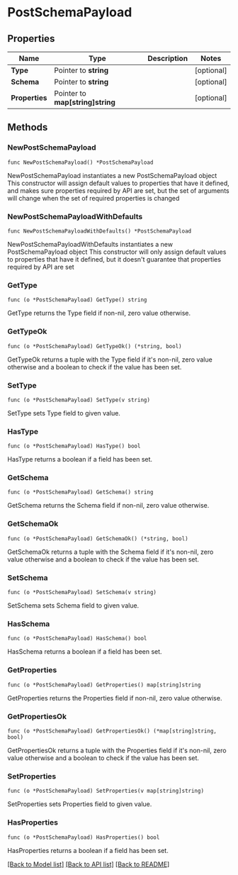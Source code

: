 # PostSchemaPayload

## Properties

Name | Type | Description | Notes
------------ | ------------- | ------------- | -------------
**Type** | Pointer to **string** |  | [optional] 
**Schema** | Pointer to **string** |  | [optional] 
**Properties** | Pointer to **map[string]string** |  | [optional] 

## Methods

### NewPostSchemaPayload

`func NewPostSchemaPayload() *PostSchemaPayload`

NewPostSchemaPayload instantiates a new PostSchemaPayload object
This constructor will assign default values to properties that have it defined,
and makes sure properties required by API are set, but the set of arguments
will change when the set of required properties is changed

### NewPostSchemaPayloadWithDefaults

`func NewPostSchemaPayloadWithDefaults() *PostSchemaPayload`

NewPostSchemaPayloadWithDefaults instantiates a new PostSchemaPayload object
This constructor will only assign default values to properties that have it defined,
but it doesn't guarantee that properties required by API are set

### GetType

`func (o *PostSchemaPayload) GetType() string`

GetType returns the Type field if non-nil, zero value otherwise.

### GetTypeOk

`func (o *PostSchemaPayload) GetTypeOk() (*string, bool)`

GetTypeOk returns a tuple with the Type field if it's non-nil, zero value otherwise
and a boolean to check if the value has been set.

### SetType

`func (o *PostSchemaPayload) SetType(v string)`

SetType sets Type field to given value.

### HasType

`func (o *PostSchemaPayload) HasType() bool`

HasType returns a boolean if a field has been set.

### GetSchema

`func (o *PostSchemaPayload) GetSchema() string`

GetSchema returns the Schema field if non-nil, zero value otherwise.

### GetSchemaOk

`func (o *PostSchemaPayload) GetSchemaOk() (*string, bool)`

GetSchemaOk returns a tuple with the Schema field if it's non-nil, zero value otherwise
and a boolean to check if the value has been set.

### SetSchema

`func (o *PostSchemaPayload) SetSchema(v string)`

SetSchema sets Schema field to given value.

### HasSchema

`func (o *PostSchemaPayload) HasSchema() bool`

HasSchema returns a boolean if a field has been set.

### GetProperties

`func (o *PostSchemaPayload) GetProperties() map[string]string`

GetProperties returns the Properties field if non-nil, zero value otherwise.

### GetPropertiesOk

`func (o *PostSchemaPayload) GetPropertiesOk() (*map[string]string, bool)`

GetPropertiesOk returns a tuple with the Properties field if it's non-nil, zero value otherwise
and a boolean to check if the value has been set.

### SetProperties

`func (o *PostSchemaPayload) SetProperties(v map[string]string)`

SetProperties sets Properties field to given value.

### HasProperties

`func (o *PostSchemaPayload) HasProperties() bool`

HasProperties returns a boolean if a field has been set.


[[Back to Model list]](../README.md#documentation-for-models) [[Back to API list]](../README.md#documentation-for-api-endpoints) [[Back to README]](../README.md)


